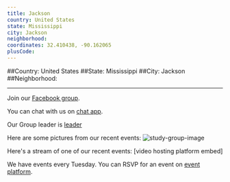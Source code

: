 ```yaml
---
title: Jackson
country: United States
state: Mississippi
city: Jackson
neighborhood: 
coordinates: 32.410438, -90.162065
plusCode:
---
```


##Country: United States
##State: Mississippi
##City: Jackson
##Neighborhood: 
*****
Join our [Facebook group](https://www.facebook.com/groups/free.code.camp.jackson.ms).

You can chat with us on [chat app]().

Our Group leader is [leader]()

Here are some pictures from our recent events:
![study-group-image]()

Here's a stream of one of our recent events:
[video hosting platform embed]

We have events every Tuesday. You can RSVP for an event on [event platform]().
